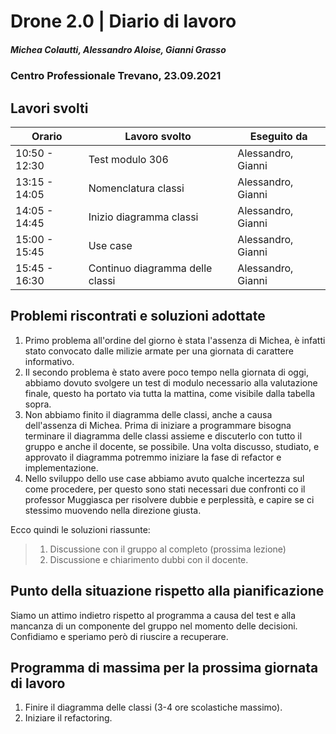 # Drone 2.0 | Diario di lavoro
##### Michea Colautti, Alessandro Aloise, Gianni Grasso
### Centro Professionale Trevano, 23.09.2021

## Lavori svolti


|Orario        |Lavoro svolto                                               |Eseguito da         |
|--------------|------------------------------------------------------------|--------------------|
|10:50 - 12:30 | Test modulo 306                                            | Alessandro, Gianni |
|13:15 - 14:05 | Nomenclatura classi                                        | Alessandro, Gianni |
|14:05 - 14:45 | Inizio diagramma classi                                    | Alessandro, Gianni |
|15:00 - 15:45 | Use case                                                   | Alessandro, Gianni |
|15:45 - 16:30 | Continuo diagramma delle classi                            | Alessandro, Gianni |      


##  Problemi riscontrati e soluzioni adottate
1. Primo problema all'ordine del giorno è stata l'assenza di Michea, è infatti stato convocato dalle milizie armate per una giornata di carattere informativo.
2. Il secondo problema è stato avere poco tempo nella giornata di oggi, abbiamo dovuto svolgere un test di modulo necessario alla valutazione finale, questo ha portato via tutta la mattina, come visibile dalla tabella sopra.
3. Non abbiamo finito il diagramma delle classi, anche a causa dell'assenza di Michea. Prima di iniziare a programmare bisogna terminare il diagramma delle classi assieme e discuterlo con tutto il gruppo e anche il docente, se possibile. Una volta discusso, studiato, e approvato il diagramma potremmo iniziare la fase di refactor e implementazione.
4. 	Nello sviluppo dello use case abbiamo avuto qualche incertezza sul come procedere, per questo sono stati necessari due confronti co il professor Muggiasca per risolvere dubbie e perplessità, e capire se ci stessimo muovendo nella direzione giusta.

Ecco quindi le soluzioni riassunte:
> 1. Discussione con il gruppo al completo (prossima lezione)
> 2. Discussione e chiarimento dubbi con il docente.


##  Punto della situazione rispetto alla pianificazione
Siamo un attimo indietro rispetto al programma a causa del test e alla mancanza di un componente del gruppo nel momento delle decisioni. Confidiamo e speriamo però di riuscire a recuperare.


## Programma di massima per la prossima giornata di lavoro
1. Finire il diagramma delle classi (3-4 ore scolastiche massimo).
2. Iniziare il refactoring.
